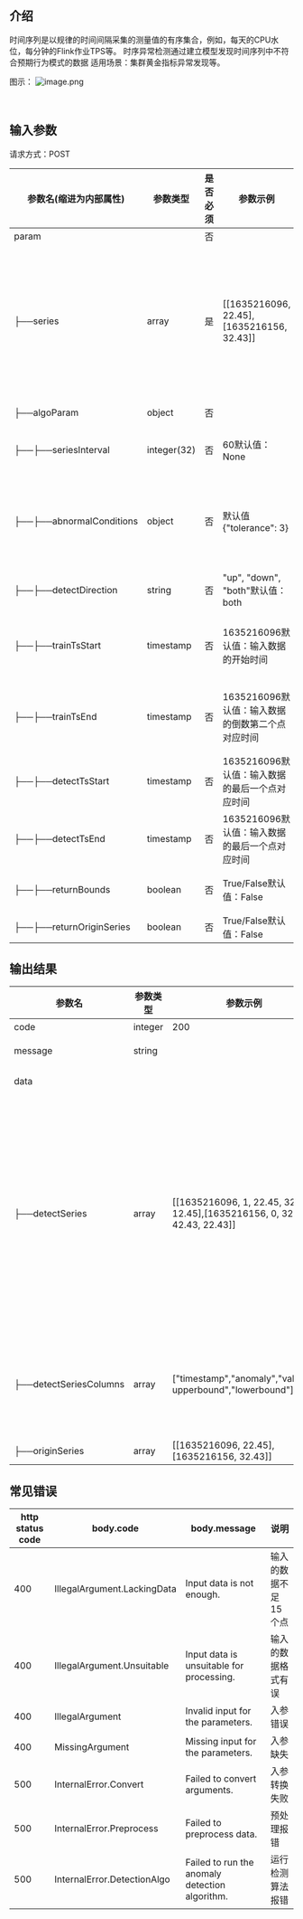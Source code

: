 ## 介绍
时间序列是以规律的时间间隔采集的测量值的有序集合，例如，每天的CPU水位，每分钟的Flink作业TPS等。
时序异常检测通过建立模型发现时间序列中不符合预期行为模式的数据
适用场景：集群黄金指标异常发现等。
​

图示：
​![image.png](https://intranetproxy.alipay.com/skylark/lark/0/2021/png/2774/1637228610227-ab1aa3b8-3130-4359-889a-f87c55d35aba.png#clientId=u7270b103-4393-4&crop=0&crop=0&crop=1&crop=1&from=paste&height=105&id=u58fae5bf&margin=%5Bobject%20Object%5D&name=image.png&originHeight=266&originWidth=1914&originalType=binary&ratio=1&rotation=0&showTitle=false&size=90909&status=done&style=none&taskId=u87acf21c-637c-4b90-a26f-c28c757be6b&title=&width=753.0069580078125)

​

## 输入参数
请求方式：POST

| 参数名(缩进为内部属性) | 参数类型 | 是否必须 | 参数示例 | 参数说明 |
| --- | --- | --- | --- | --- |
| param |  | 否 | ​|  |
|     ├──series | array |  是 | \[\[1635216096, 22.45],\[1635216156, 32.43]] | 数组类型时序数据，每个元素也为一个数组类型，包含秒级时间戳，值两个元素。用于训练的数据至少包含15个点 |
|     ├──algoParam | object |  否 |  | 算法配置参数 |
|         ├──├──seriesInterval | integer(32) | 否 | 60默认值：None | 时序数据间隔，单位秒。 |
|  ├──├──abnormalConditions | object |  否 |  默认值{"tolerance": 3} | 控制异常判别的参数，容忍度tolerance(容忍度越大，检测出的异常点越少) |
|         ├──├──detectDirection | string | 否 | "up", "down", "both"默认值：both | 检测方向 |
|         ├──├──trainTsStart | timestamp |  否 | 1635216096默认值：输入数据的开始时间 | 用于训练的数据开始时间，训练数据应尽量不包含异常点 |
|         ├──├──trainTsEnd | timestamp |  否 | 1635216096默认值：输入数据的倒数第二个点对应时间 | 用于训练的数据结束时间，训练数据应尽量不包含异常点 |
|         ├──├──detectTsStart | timestamp | 否 | 1635216096默认值：输入数据的最后一个点对应时间 | 需要检测的数据开始时间 |
|         ├──├──detectTsEnd | timestamp | 否 | 1635216096默认值：输入数据的最后一个点对应时间 | 需要检测的数据结束时间 |
|         ├──├──returnBounds | boolean |  否 | True/False默认值：False | 是否返回正常范围的上下边界 |
|         ├──├──returnOriginSeries | boolean |  否 | True/False默认值：False | 是否返回原始数据 |

## 输出结果



| 参数名 | 参数类型 | 参数示例 | 参数说明 |
| --- | --- | --- | --- |
| code | integer | 200 | 请求状态码 |
| message | string |  | 异常返回信息 |
| data |  | ​| 返回结果对象 |
|     ├──detectSeries | array | \[\[1635216096, 1, 22.45, 32.45, 12.45],\[1635216156, 0, 32.43, 42.43, 22.43]] | 检测结果，数组类型时序数据，每个元素也为一个数组类型，至少包含检测时段时间戳，异常检测结果（1/0），原始值。当用户勾选返回上下界时，还包含正常模式上界，正常模式下界。 |
|     ├──detectSeriesColumns | array | \["timestamp","anomaly","value"," upperbound","lowerbound"]| 预测结果列名，其中upperbound和lowerbound仅当用户勾选返回上下界时返回 |
|     ├──originSeries | array | \[\[1635216096, 22.45],\[1635216156, 32.43\]] | 原始数据 |

## 常见错误
| http status code | body.code | body.message | 说明 |
| --- | --- | --- | --- |
| 400 | IllegalArgument.LackingData | Input data is not enough. | 输入的数据不足15个点 |
| 400 | IllegalArgument.Unsuitable | Input data is unsuitable for processing. | 输入的数据格式有误 |
| 400 | IllegalArgument | Invalid input for the parameters. | 入参错误 |
| 400 | MissingArgument | Missing input for the parameters. | 入参缺失 |
| 500 | InternalError.Convert | Failed to convert arguments. | 入参转换失败 |
| 500 | InternalError.Preprocess | Failed to preprocess data. | 预处理报错 |
| 500 | InternalError.DetectionAlgo | Failed to run the anomaly detection algorithm. | 运行检测算法报错 |



